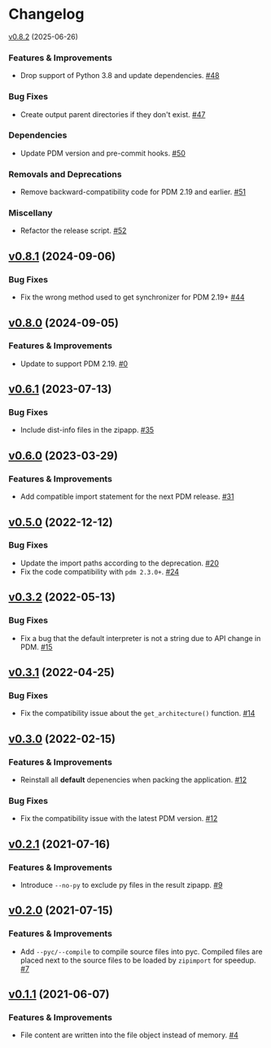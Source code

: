 # Changelog

<!-- insertion marker -->
[v0.8.2](https://github.com/frostming/pdm-packer/releases/tag/0.8.2) (2025-06-26)

### Features & Improvements

- Drop support of Python 3.8 and update dependencies. [#48](https://github.com/frostming/pdm-packer/issues/48)

### Bug Fixes

- Create output parent directories if they don't exist. [#47](https://github.com/frostming/pdm-packer/issues/47)

### Dependencies

- Update PDM version and pre-commit hooks. [#50](https://github.com/frostming/pdm-packer/issues/50)

### Removals and Deprecations

- Remove backward-compatibility code for PDM 2.19 and earlier. [#51](https://github.com/frostming/pdm-packer/issues/51)

### Miscellany

- Refactor the release script. [#52](https://github.com/frostming/pdm-packer/issues/52)
## [v0.8.1](https://github.com/frostming/pdm-packer/releases/tag/0.8.1) (2024-09-06)

### Bug Fixes

- Fix the wrong method used to get synchronizer for PDM 2.19+ [#44](https://github.com/frostming/pdm-packer/issues/44)

## [v0.8.0](https://github.com/frostming/pdm-packer/releases/tag/0.8.0) (2024-09-05)

### Features & Improvements

- Update to support PDM 2.19. [#0](https://github.com/frostming/pdm-packer/issues/0)

## [v0.6.1](https://github.com/frostming/pdm-packer/releases/tag/0.6.1) (2023-07-13)

### Bug Fixes

- Include dist-info files in the zipapp. [#35](https://github.com/frostming/pdm-packer/issues/35)

## [v0.6.0](https://github.com/frostming/pdm-packer/releases/tag/0.6.0) (2023-03-29)

### Features & Improvements

- Add compatible import statement for the next PDM release. [#31](https://github.com/frostming/pdm-packer/issues/31)

## [v0.5.0](https://github.com/frostming/pdm-packer/releases/tag/0.5.0) (2022-12-12)

### Bug Fixes

- Update the import paths according to the deprecation. [#20](https://github.com/frostming/pdm-packer/issues/20)
- Fix the code compatibility with `pdm 2.3.0+`. [#24](https://github.com/frostming/pdm-packer/issues/24)

## [v0.3.2](https://github.com/frostming/pdm-packer/releases/tag/0.3.2) (2022-05-13)

### Bug Fixes

- Fix a bug that the default interpreter is not a string due to API change in PDM. [#15](https://github.com/frostming/pdm-packer/issues/15)

## [v0.3.1](https://github.com/frostming/pdm-packer/releases/tag/0.3.1) (2022-04-25)

### Bug Fixes

- Fix the compatibility issue about the `get_architecture()` function. [#14](https://github.com/frostming/pdm-packer/issues/14)

## [v0.3.0](https://github.com/frostming/pdm-packer/releases/tag/0.3.0) (2022-02-15)

### Features & Improvements

- Reinstall all **default** depenencies when packing the application. [#12](https://github.com/frostming/pdm-packer/issues/12)

### Bug Fixes

- Fix the compatibility issue with the latest PDM version. [#12](https://github.com/frostming/pdm-packer/issues/12)

## [v0.2.1](https://github.com/frostming/pdm-packer/releases/tag/0.2.1) (2021-07-16)

### Features & Improvements

- Introduce `--no-py` to exclude py files in the result zipapp. [#9](https://github.com/frostming/pdm-packer/issues/9)

## [v0.2.0](https://github.com/frostming/pdm-packer/releases/tag/0.2.0) (2021-07-15)

### Features & Improvements

- Add `--pyc/--compile` to compile source files into pyc. Compiled files are placed next to the source files to be loaded by `zipimport` for speedup. [#7](https://github.com/frostming/pdm-packer/issues/7)

## [v0.1.1](https://github.com/frostming/pdm-packer/releases/tag/0.1.1) (2021-06-07)

### Features & Improvements

- File content are written into the file object instead of memory. [#4](https://github.com/frostming/pdm-packer/issues/4)
